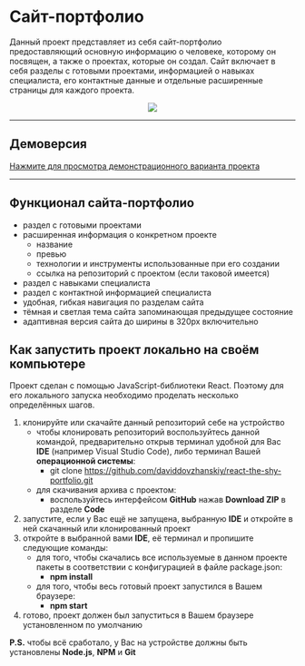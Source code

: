 # Сайт-портфолио
Данный проект представляет из себя сайт-портфолио предоставляющий основную информацию о человеке, которому он посвящен, а также о проектах, которые он создал. Сайт включает в себя разделы с готовыми проектами, информацией о навыках специалиста, его контактные данные и отдельные расширенные страницы для каждого проекта.

<div align="center">
  <img  src="https://raw.githubusercontent.com/daviddovzhanskiy/react-the-shy-portfolio/master/srс/img/preview/preview.png">
</div>

---

## Демоверсия
[Нажмите для просмотра демонстрационного варианта проекта](https://react-the-shy-portfolio.vercel.app/)

---

## Функционал сайта-портфолио
- раздел с готовыми проектами
- расширенная информация о конкретном проекте
    - название
    - превью
    - технологии и инструменты использованные при его создании
    - ссылка на репозиторий с проектом (если таковой имеется)
- раздел с навыками специалиста
- раздел с контактной информацией специалиста
- удобная, гибкая навигация по разделам сайта
- тёмная и светлая тема сайта запоминающая предыдущее состояние
- адаптивная версия сайта до ширины в 320px включительно


## Как запустить проект локально на своём компьютере
Проект сделан с помощью JavaScript-библиотеки React.
Поэтому для его локального запуска необходимо проделать несколько определённых шагов.
1. клонируйте или скачайте данный репозиторий себе на устройство
    - чтобы клонировать репозиторий воспользуйтесь данной командой, предварительно открыв терминал удобной для Вас **IDE** (например Visual Studio Code), либо терминал Вашей **операционной системы**:
        - git clone https://github.com/daviddovzhanskiy/react-the-shy-portfolio.git
    - для скачивания архива с проектом:
        - воспользуйтесь интерфейсом **GitHub** нажав **Download ZIP** в разделе **Code**  
2. запустите, если у Вас ещё не запущена, выбранную **IDE** и откройте в ней скачанный или клонированный проект
3. откройте в выбранной вами **IDE**, её терминал и пропишите следующие команды:
    - для того, чтобы скачались все используемые в данном проекте пакеты в соответствии с конфигурацией в файле package.json:
        - **npm install**
    - для того, чтобы весь готовый проект запустился в Вашем браузере:
        - **npm start**
4. готово, проект должен был запуститься в Вашем браузере установленном по умолчанию

**P.S.** чтобы всё сработало, у Вас на устройстве должны быть установлены **Node.js**, **NPM** и **Git**